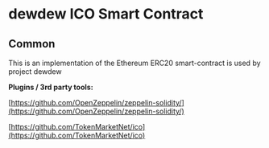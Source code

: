# dewdew ICO Smart Contract

## Common

This is an implementation of the Ethereum ERC20 smart-contract is used by project dewdew

<b>Plugins / 3rd party tools:</b>

[https://github.com/OpenZeppelin/zeppelin-solidity/](https://github.com/OpenZeppelin/zeppelin-solidity/)

[https://github.com/TokenMarketNet/ico](https://github.com/TokenMarketNet/ico)